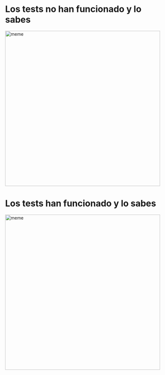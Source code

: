 <h1>Los tests no han funcionado y lo sabes</h1> <img src="https://i.redd.it/elithomjt1ea1.jpg" alt="meme" width="500" height="500"></img><h1>Los tests han funcionado y lo sabes</h1> <img src="https://i.redd.it/siqrn8d12eea1.jpg" alt="meme" width="500" height="500"></img>